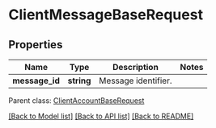 # ClientMessageBaseRequest

## Properties
Name | Type | Description | Notes
------------ | ------------- | ------------- | -------------
**message_id** | **string** | Message identifier. | 

 Parent class: [ClientAccountBaseRequest](ClientAccountBaseRequest.md)

[[Back to Model list]](README.md#documentation-for-models) [[Back to API list]](README.md#documentation-for-api-endpoints) [[Back to README]](README.md)


